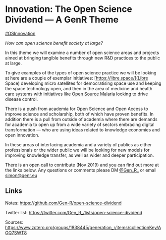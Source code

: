 # Innovation: The Open Science Dividend — A GenR Theme

[#OSInnovation](https://twitter.com/search?q=%23OSInnovation&src=typed_query&f=live)

_How can open science benefit society at large?_

In this theme we will examine a number of open science areas and projects aimed at bringing tangible benefits through new R&D practices to the public at large. 

To give examples of the types of open science practice we will be looking at here are a couple of exemplar initiatives: [https://libre.space/](Libre Space) developing micro satellites for democratising space use and keeping the space technology open, and then in the area of medicine and health care systems with initiatives like [Open Source Malaria](http://opensourcemalaria.org/) looking to drive disease control. 

There is a push from academia for Open Science and Open Access to improve science and scholarship, both of which have proven benefits. In addition there is a pull from outside of academia where there are demands for academia to open up from a wide variety of sectors embracing digital transformation — who are using ideas related to knowledge economies and open innovation. 

In these areas of interfacing academia and a variety of publics as either professionals or the wider public we will be looking for new models for improving knowledge transfer, as well as wider and deeper participation.

There is an open call to contribute (Nov 2019) and you can find out more at the links below. Any questions or comments please DM [@Gen_R_](https://twitter.com/Gen_R_) or email [simon@genr.eu](mailto:simon@genr.eu) 

## Links

Notes: https://github.com/Gen-R/open-science-dividend

Twitter list: https://twitter.com/Gen_R_/lists/open-science-dividend

Sources: https://www.zotero.org/groups/1838445/generation_r/items/collectionKey/AGQ7SWT8

